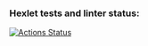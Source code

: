 ### Hexlet tests and linter status:
[![Actions Status](https://github.com/Didar83/java-project-lvl1/workflows/hexlet-check/badge.svg)](https://github.com/Didar83/java-project-lvl1/actions)